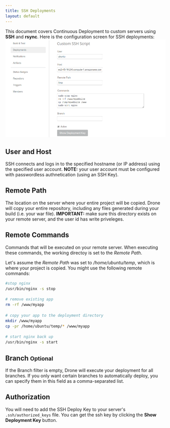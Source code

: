 ```yaml
---
title: SSH Deployments
layout: default
---
```


This document covers Continuous Deployment to custom servers using **SSH** and
**rsync**. Here is the configuration screen for SSH deployments:
![Deployment Setup](img/screenshot_deployments_ssh.png)

## User and Host

SSH connects and logs in to the specified hostname (or IP address) using the
specified user account. **NOTE:** your user account must be configured with
passwordless authnetication (using an SSH Key).

## Remote Path

The location on the server where your entire project will be copied. Drone will
copy your entire repository, including any files generated during your build
(i.e. your war file). **IMPORTANT:** make sure this directory exists on your remote
server, and the user id has write priveleges.

## Remote Commands

Commands that will be executed on your remote server. When executing these
commands, the working directoy is set to the *Remote Path*.

Let's assume the *Remote Path* was set to */home/ubuntu/temp*, which is where
your project is copied. You might use the following remote commands:

```sh
#stop nginx
/usr/bin/nginx -s stop

# remove existing app
rm -rf /www/myapp

# copy your app to the deployment directory
mkdir /www/myapp
cp -pr /home/ubuntu/temp/* /www/myapp

# start nginx back up
/usr/bin/nginx -s start
```

## Branch <small>Optional</small>

If the Branch filter is empty, Drone will execute your deployment for all
branches. If you only want certain branches to automatically deploy, you can
specify them in this field as a comma-separated list.

## Authorization

You will need to add the SSH Deploy Key to your server's `.ssh/authorized_keys`
file. You can get the ssh key by clicking the **Show Deployment Key** button.







